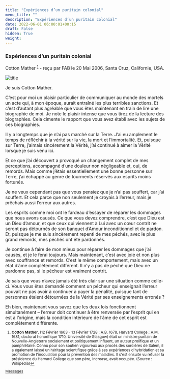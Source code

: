 ```yaml
---
title: "Expériences d’un puritain colonial"
menu_title: ""
description: "Expériences d’un puritain colonial"
date: 2022-06-01 06:00:01+00:15
draft: False
hidden: True
weight:
---
```

### Expériences d’un puritain colonial

Cotton Mather <sup id="a1">[1](#f1)</sup> - reçu par FAB le 20 Mai 2006, Santa Cruz, Californie, USA.

![title](/fr-contemporary-messages/fr-contemporary-messages-by-date-order/fr-contemporary-messages-2006/fr-2006-cotton-mather.jpg)

Je suis Cotton Mather.

C’est pour moi un plaisir particulier de communiquer au monde des mortels un acte qui, à mon époque, aurait entraîné les plus terribles sanctions. Et c’est d’autant plus agréable que vous êtes maintenant en train de lire une biographie de moi. Je note le plaisir intense que vous tirez de la lecture des biographies. Cela cimente le rapport que vous avez établi avec les sujets de ces biographies.

Il y a longtemps que je n’ai pas marché sur la Terre. J’ai eu amplement le temps de réfléchir à la vérité sur la vie, la mort et l’immortalité. Et, puisque sur Terre, j’aimais sincèrement la Vérité, j’ai continué à aimer la Vérité lorsque je suis venu ici.

Et ce que j’ai découvert a provoqué un changement complet de mes perceptions, accompagné d’une douleur non négligeable et, oui, de remords. Mais comme j’étais essentiellement une bonne personne sur Terre, j’ai échappé au genre de tourments réservés aux esprits moins fortunés.

Je ne veux cependant pas que vous pensiez que je n’ai pas souffert, car j’ai souffert. Et cela parce que non seulement je croyais à l’erreur, mais je prêchais aussi l’erreur aux autres.

Les esprits comme moi ont le fardeau d’essayer de réparer les dommages que nous avons causés. Ce que vous devez comprendre, c’est que Dieu est un Dieu d’amour, et que ceux qui viennent à Lui avec un cœur contrit ne seront pas détournés de son banquet d’Amour inconditionnel et de pardon. Et, puisque je me suis sincèrement repenti de mes péchés, avec le plus grand remords, mes péchés ont été pardonnés.

Je continue à faire de mon mieux pour réparer les dommages que j’ai causés, et je le ferai toujours. Mais maintenant, c’est avec joie et non plus avec souffrance et remords. C’est le même comportement, mais avec un état d’âme complètement différent. Il n’y a pas de péché que Dieu ne pardonne pas, si le pécheur est vraiment contrit.

Je sais que vous n’avez jamais été très clair sur une situation comme celle-ci. Vous vous êtes demandé comment un pécheur qui enseignait l’erreur pouvait ne pas avoir à continuer à payer la pénalité, puisque tant de personnes étaient détournées de la Vérité par ses enseignements erronés ?

Eh bien, maintenant vous savez que les deux lois fonctionnent simultanément – l’erreur doit continuer à être renversée par l’esprit qui en est à l’origine, mais la condition intérieure de l’âme de cet esprit est complètement différente.
<small>

1. <large id="f1"> **Cotton Mather**, (12 Février 1663 - 13 Février 1728 ; A.B. 1678, Harvard College ; A.M. 1681, doctorat honorifique 1710, Université de Glasgow) était un ministre puritain de Nouvelle-Angleterre socialement et politiquement influent, un auteur prolifique et un pamphlétaire. Connu pour son soutien vigoureux aux procès des sorcières de Salem, il a également laissé un héritage scientifique grâce à ses expériences d'hybridation et sa promotion de l'inoculation pour la prévention des maladies. Il s'est ensuite vu refuser la présidence du Harvard College que son père, Increase, avait occupée. (Source : Wikipedia)[↩](#a1)

[Messages](/fr-contemporary-messages/fr-contemporary-messages-by-date-order/fr-contemporary-messages-2006)
